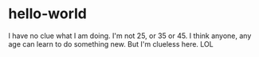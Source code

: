 # hello-world
I have no clue what I am doing.  I'm not 25, or 35 or 45.  I think anyone, any age can learn to do something new.
But I'm clueless here.  LOL
